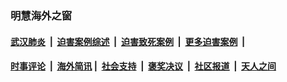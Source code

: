 
### 明慧海外之窗

####  [武汉肺炎](indexes/365.md?t=01241600) &nbsp;|&nbsp;  [迫害案例综述](indexes/328.md?t=01241600) &nbsp;|&nbsp; [迫害致死案例](indexes/277.md?t=01241600)  &nbsp;|&nbsp; [更多迫害案例](indexes/81.md?t=01241600)  &nbsp;|&nbsp; 
####  [时事评论](indexes/251.md?t=01241600) &nbsp;|&nbsp; [海外简讯](indexes/245.md?t=01241600)&nbsp;|&nbsp;  [社会支持](indexes/140.md?t=01241600) &nbsp;|&nbsp; [褒奖决议](indexes/282.md?t=01241600) &nbsp;|&nbsp; [社区报道](indexes/91.md?t=01241600)  &nbsp;|&nbsp; [天人之间](indexes/78.md?t=01241600) 

